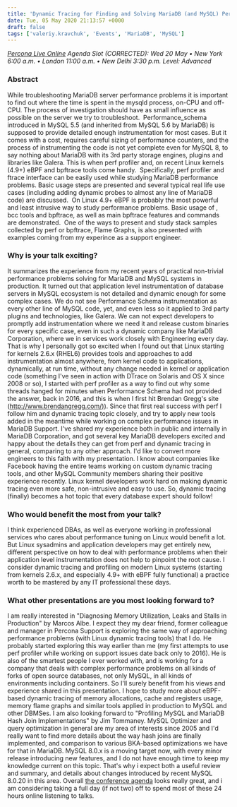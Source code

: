 ```yaml
---
title: 'Dynamic Tracing for Finding and Solving MariaDB (and MySQL) Performance Problems on Linux - Percona Live ONLINE Talk Preview'
date: Tue, 05 May 2020 21:13:57 +0000
draft: false
tags: ['valeriy.kravchuk', 'Events', 'MariaDB', 'MySQL']
---
```


_[Percona Live Online](https://www.percona.com/live/conferences) Agenda Slot (CORRECTED): Wed 20 May • New York 6:00 a.m. • London 11:00 a.m. • New Delhi 3:30 p.m._ _Level: Advanced_

### Abstract

While troubleshooting MariaDB server performance problems it is important to find out where the time is spent in the mysqld process, on-CPU and off-CPU. The process of investigation should have as small influence as possible on the server we try to troubleshoot.  Performance\_schema introduced in MySQL 5.5 (and inherited from MySQL 5.6 by MariaDB) is supposed to provide detailed enough instrumentation for most cases. But it comes with a cost, requires careful sizing of performance counters, and the process of instrumenting the code is not yet complete even for MySQL 8, to say nothing about MariaDB with its 3rd party storage engines, plugins and libraries like Galera. This is when perf profiler and, on recent Linux kernels (4.9+) eBPF and bpftrace tools come handy.  Specifically, perf profiler and ftrace interface can be easily used while studying MariaDB performance problems. Basic usage steps are presented and several typical real life use cases (including adding dynamic probes to almost any line of MariaDB code) are discussed.  On Linux 4.9+ eBPF is probably the most powerful and least intrusive way to study performance problems. Basic usage of , bcc tools and bpftrace, as well as main bpftrace features and commands are demonstrated.  One of the ways to present and study stack samples collected by perf or bpftrace, Flame Graphs, is also presented with examples coming from my experince as a support engineer.

### Why is your talk exciting?

It summarizes the experience from my recent years of practical non-trivial performance problems solving for MariaDB and MySQL systems in production. It turned out that application level instrumentation of database servers in MySQL ecosystem is not detailed and dynamic enough for some complex cases. We do not see Performance Schema instrumentation as every other line of MySQL code, yet, and even less so it applied to 3rd party plugins and technologies, like Galera. We can not expect developers to promptly add instrumentation where we need it and release custom binaries for every specific case, even in such a dynamic company like MariaDB Corporation, where we in services work closely with Engineering every day. That is why I personally got so excited when I found out that Linux starting for kernels 2.6.x (RHEL6) provides tools and approaches to add instrumentation almost anywhere, from kernel code to applications, dynamically, at run time, without any change needed in kernel or application code (something I've seen in action with DTrace on Solaris and OS X since 2008 or so), I started with perf profiler as a way to find out why some threads hanged for minutes when Performance Schema had not provided the answer, back in 2016, and this is when I first hit Brendan Gregg's site ([http://www.brendangregg.com/)](http://www.brendangregg.com/)). Since that first real success with perf I follow him and dynamic tracing topic closely, and try to apply new tools added in the meantime while working on complex performance issues in MariaDB Support. I've shared my experience both in public and internally in MariaDB Corporation, and got several key MariaDB developers excited and happy about the details they can get from perf and dynamic tracing in general, comparing to any other approach. I'd like to convert more engineers to this faith with my presentation. I know about companies like Facebook having the entire teams working on custom dynamic tracing tools, and other MySQL Community members sharing their positive experience recently. Linux kernel developers work hard on making dynamic tracing even more safe, non-intrusive and easy to use. So, dynamic tracing (finally) becomes a hot topic that every database expert should follow!

### Who would benefit the most from your talk?

I think experienced DBAs, as well as everyone working in professional services who cares about performance tuning on Linux would benefit a lot. But Linux sysadmins and application developers may get entirely new, different perspective on how to deal with performance problems when their application level instrumentation does not help to pinpoint the root cause. I consider dynamic tracing and profiling on modern Linux systems (starting from kernels 2.6.x, and especially 4.9+ with eBPF fully functional) a practice worth to be mastered by any IT professional these days.

### What other presentations are you most looking forward to?

I am really interested in "Diagnosing Memory Utilization, Leaks and Stalls in Production" by Marcos Albe. I expect they my dear friend, former colleague and manager in Percona Support is exploring the same way of approaching performance problems (with Linux dynamic tracing tools) that I do. He probably started exploring this way earlier than me (my first attempts to use perf profiler while working on support issues date back only to 2016). He is also of the smartest people I ever worked with, and is working for a company that deals with complex performance problems on all kinds of forks of open source databases, not only MySQL, in all kinds of environments including containers. So I'll surely benefit from his views and experience shared in this presentation. I hope to study more about eBPF-based dynamic tracing of memory allocations, cache and registers usage, memory flame graphs and similar tools applied in production to MySQL and other DBMSes. I am also looking forward to "Profiling MySQL and MariaDB Hash Join Implementations" by Jim Tommaney. MySQL Optimizer and query optimization in general are my area of interests since 2005 and I'd really want to find more details about the way hash joins are finally implemented, and comparison to various BKA-based optimizations we have for that in MariaDB. MySQL 8.0.x is a moving target now, with every minor release introducing new features, and I do not have enough time to keep my knowledge current on this topic. That's why i expect both a useful review and summary, and details about changes introduced by recent MySQL 8.0.20 in this area. Overall [the conference agenda](https://www.percona.com/live/percona-live-online-full-agenda) looks really great, and i am considering taking a full day (if not two) off to spend most of these 24 hours online listening to talks.